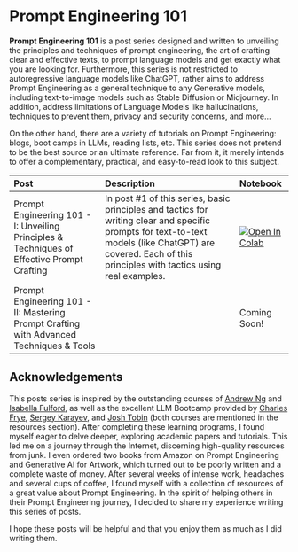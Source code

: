# Prompt Engineering 101

**Prompt Engineering 101** is a post series designed and written to unveiling the principles and techniques of
prompt engineering, the art of crafting clear and effective texts, to prompt language models and get exactly what you
are looking for. Furthermore, this series is not restricted to autoregressive language models like ChatGPT, rather aims
to address Prompt Engineering as a general technique to any Generative models, including text-to-image models such as
Stable Diffusion or Midjourney. In addition, address limitations of Language Models like hallucinations, techniques to
prevent them, privacy and security concerns, and more…

On the other hand, there are a variety of tutorials on Prompt Engineering: blogs, boot camps in LLMs, reading lists,
etc. This series does not pretend to be the best source or an ultimate reference. Far from it, it merely intends to
offer a complementary, practical, and easy-to-read look to this subject.

| Post                                                                                       | Description                                                                                                                                                                                                  | Notebook                                                                                                                                                         |  
|:-------------------------------------------------------------------------------------------|:-------------------------------------------------------------------------------------------------------------------------------------------------------------------------------------------------------------|:-----------------------------------------------------------------------------------------------------------------------------------------------------------------|
| Prompt Engineering 101 - I: Unveiling Principles & Techniques of Effective Prompt Crafting | In post #1 of this series, basic principles and tactics for writing clear and specific prompts for text-to-text models (like ChatGPT) are covered. Each of this principles with tactics using real examples. | [![Open In Colab](https://colab.research.google.com/assets/colab-badge.svg)](https://drive.google.com/file/d/1XijrxSQw-HOk61yWx43bGuTJx870Jqnw/view?usp=sharing) |
| Prompt Engineering 101 -  II: Mastering Prompt Crafting with Advanced Techniques & Tools   |                                                                                                                                                                                                              | Coming Soon!                                                                                                                                                     |

## Acknowledgements

This posts series is inspired by the outstanding courses of [Andrew Ng](https://www.linkedin.com/in/andrewyng/)
and [Isabella Fulford](https://www.linkedin.com/in/isabella-fulford/), as well as the excellent LLM Bootcamp provided
by [Charles Frye](https://www.linkedin.com/in/charles-frye-38654abb/), [Sergey Karayev](https://www.linkedin.com/in/sergeykarayev/),
and [Josh Tobin](https://www.linkedin.com/in/josh-tobin-4b3b10a9) (both courses are mentioned in the resources section).
After completing these learning programs, I found myself eager to delve deeper, exploring academic papers and tutorials.
This led me on a journey through the Internet, discerning high-quality resources from junk. I even ordered two books
from Amazon on Prompt Engineering and Generative AI for Artwork, which turned out to be poorly written and a complete
waste of money. After several weeks of intense work, headaches and several cups of coffee, I found myself with a
collection of resources of a great value about Prompt Engineering. In the spirit of helping others in their Prompt
Engineering journey, I decided to share my experience writing this series of posts.

I hope these posts will be helpful and that you enjoy them as much as I did writing them.